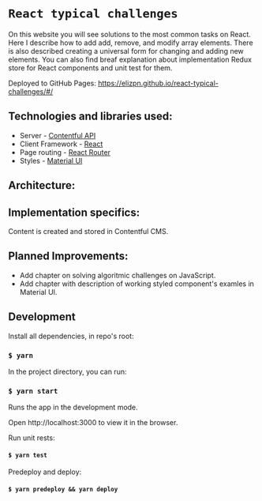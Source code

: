 # `React typical challenges`

On this website you will see solutions to the most common tasks on React. Here I describe how to add add, remove, and modify array elements. There is also described creating a universal form for changing and adding new elements.
You can also find breaf explanation about implementation Redux store for React components and unit test for them.

Deployed to GitHub Pages: https://elizpn.github.io/react-typical-challenges/#/


## Technologies and libraries used: 

-  Server - [Contentful API](https://www.contentful.com/)
-  Client Framework - [React](https://reactjs.org)
-  Page routing - [React Router](https://reactrouter.com/)
-  Styles - [Material UI](https://mui.com/) 

## Architecture: 



## Implementation specifics:
Content is created and stored in Contentful CMS.



## Planned Improvements: 
- Add chapter on solving algoritmic challenges on JavaScript.
- Add chapter with description of working styled component's examles in Material UI.


## Development

Install all dependencies, in repo's root:

### `$ yarn`

In the project directory, you can run:

### `$ yarn start`

Runs the app in the development mode.

Open http://localhost:3000 to view it in the browser.

Run unit rests:

#### `$ yarn test`

Predeploy and deploy:

#### `$ yarn predeploy && yarn deploy`
